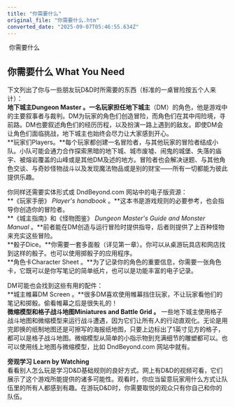 ```yaml
---
title: "你需要什么"
original_file: "你需要什么.htm"
converted_date: "2025-09-07T05:46:55.634Z"
---
```


﻿ 你需要什么  

## 你需要什么 What You Need

下文列出了你与一些朋友玩D&D时所需要的东西（标准的一桌冒险按五个人来计）：  
**地下城主Dungeon Master 。**一名玩家担任**地下城主**（DM）的角色，他是游戏中的主要叙事者与裁判。DM为玩家的角色们创造冒险，而角色们在其中闯险境，寻前路。DM也要叙述角色们的经历历程，以及扮演一路上遇到的敌友。即使DM会让角色们面临挑战，地下城主也始终会尽力让大家感到开心。  
**玩家们Players。**每个玩家都创建一名冒险者，与其他玩家的冒险者结成小队。小队可能会通力合作探索黑暗的地下城、城市废墟、闹鬼的城堡、失落的庙宇、被熔岩覆盖的山峰或是其他DM及述的地方。冒险者也会解决谜题、与其他角色交谈、与奇妙怪物战斗以及发现魔法物品或是别的财宝——所有一切都能为彼此提供乐趣。

你同样还需要实体形式或 DndBeyond.com 网站中的电子版资源：  
**《玩家手册》 *Player's handbook* 。**这本书是游戏规则的必要参考，也会指导你创造你的冒险者。  
**《城主指南》和《怪物图鉴》 *Dungeon Master's Guide and Monster Manual* 。**前者能在DM创造与运行冒险时提供指导，后者则提供了上百种怪物来充实这些冒险。  
**骰子Dice。**你需要一套多面骰（详见第一章）。你可以从桌游玩具店和网店找到这样的骰子。也可以使用掷骰子的应用程序。  
**角色卡Character Sheet 。**为了记录你的角色的重要信息，你需要一张角色卡，它既可以是你写笔记的简单纸片，也可以是功能丰富的电子记录。

DM可能也会找到这些有用的配件：  
**城主帷幕DM Screen 。**很多DM喜欢使用帷幕挡住玩家，不让玩家看他们的笔记和掷骰。偷看帷幕之后是很失礼的！  
**微缩模型和格子战斗地图Miniatures and Battle Grid 。** 一些地下城主使用格子战斗地图和微缩模型来运行战斗遭遇，因为它们让所有人的行动直观化。无论是用完即换的纸制地图还是可擦写的海报纸地图，只要上边标出了1英寸见方的格子，都可以是格子战斗地图。微缩模型从简单的小指示物到充满细节的雕塑都可以。也可以使用线上地图与微缩模型，比如 DndBeyond.com 网站中就有。

**旁观学习 Learn by Watching**  
看看别人怎么玩是学习D&D基础规则的良好方式。网上有D&D的视频可看，它们展示了这个游戏所能提供的诸多可能性。观看时，你应当留意玩家用什么方式让队伍里的所有人都感到有趣。在游玩D&D时，你需要取悦的观众只有你自己和你的队伍。